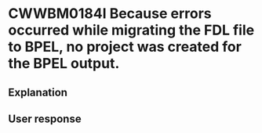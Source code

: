 # CWWBM0184I Because errors occurred while migrating the FDL file to BPEL, no project was created for the BPEL output.

## Explanation

## User response